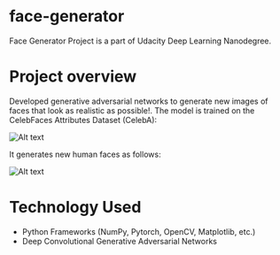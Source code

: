 # face-generator
Face Generator Project is a part of Udacity Deep Learning Nanodegree.

# Project overview
Developed generative adversarial networks to generate new images of faces that look as realistic as possible!.
The model is trained on the CelebFaces Attributes Dataset (CelebA):

![Alt text](src/assets/processed_face_data.png?raw=true "Dataset")

It generates new human faces as follows:

![Alt text](src/assets/output.png?raw=true "output")

# Technology Used
- Python Frameworks (NumPy, Pytorch, OpenCV, Matplotlib, etc.)
- Deep Convolutional Generative Adversarial Networks

